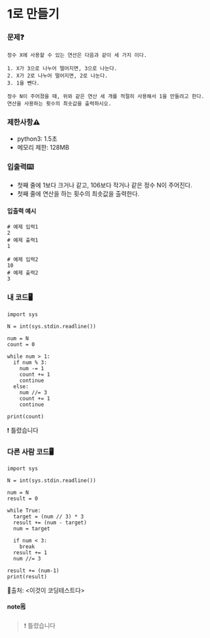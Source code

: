 # 1로 만들기

### 문제❓
```
정수 X에 사용할 수 있는 연산은 다음과 같이 세 가지 이다.

1. X가 3으로 나누어 떨어지면, 3으로 나눈다.
2. X가 2로 나누어 떨어지면, 2로 나눈다.
3. 1을 뺀다.

정수 N이 주어졌을 때, 위와 같은 연산 세 개를 적절히 사용해서 1을 만들려고 한다. 
연산을 사용하는 횟수의 최솟값을 출력하시오.
```

### 제한사항⚠️
* python3: 1.5초
* 메모리 제한: 128MB

### 입출력⌨️
* 첫째 줄에 1보다 크거나 같고, 106보다 작거나 같은 정수 N이 주어진다.
* 첫째 줄에 연산을 하는 횟수의 최솟값을 출력한다.

#### 입출력 예시
```
# 예제 입력1
2
# 예제 출력1
1

# 예제 입력2
10
# 예제 출력2
3
```

### 내 코드🖥️
```
import sys

N = int(sys.stdin.readline())

num = N
count = 0

while num > 1:
  if num % 3:
    num -= 1
    count += 1
    continue
  else:
    num //= 3
    count += 1
    continue

print(count)
```
❗ 틀렸습니다

### 다른 사람 코드🖥️
```
import sys

N = int(sys.stdin.readline())

num = N
result = 0

while True:
  target = (num // 3) * 3
  result += (num - target)
  num = target

  if num < 3:
    break
  result += 1
  num //= 3

result += (num-1)
print(result)
```
🔗출처: <이것이 코딩테스트다>

#### note🗒️
> ❗ 틀렸습니다

